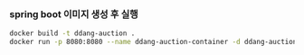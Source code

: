 ### spring boot 이미지 생성 후 실행
```bash
docker build -t ddang-auction .
docker run -p 8080:8080 --name ddang-auction-container -d ddang-auction
```
